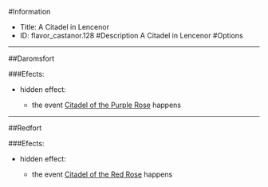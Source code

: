 #Information
 - Title: A Citadel in Lencenor
 - ID: flavor_castanor.128
#Description
A Citadel in Lencenor
#Options

___
##Daromsfort

###Efects:<ul><li>hidden effect:</li><ul><li>the event [Citadel of the Purple Rose](../events/citadel_of_the_purple_rose.md) happens</li></ul></ul>

___
##Redfort

###Efects:<ul><li>hidden effect:</li><ul><li>the event [Citadel of the Red Rose](../events/citadel_of_the_red_rose.md) happens</li></ul></ul>

